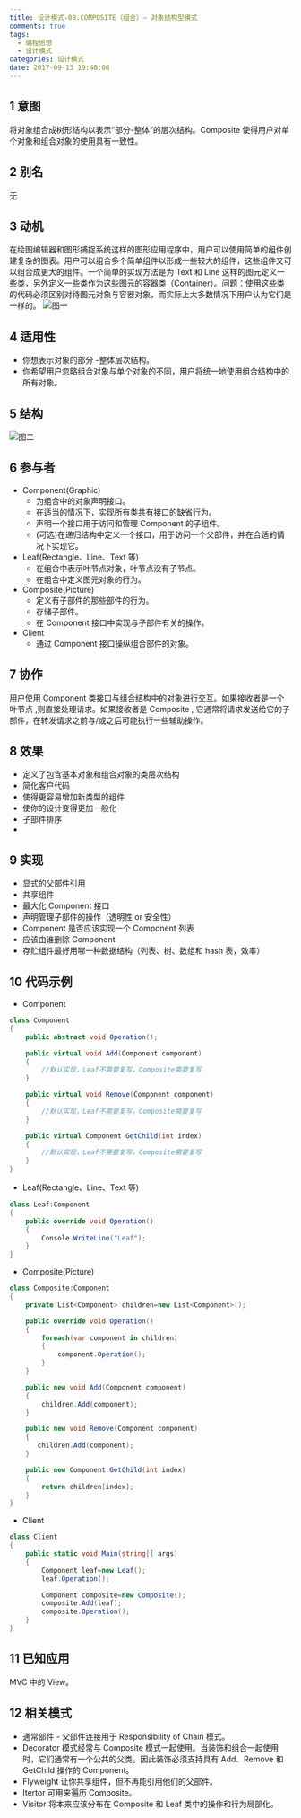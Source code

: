 ```yaml
---
title: 设计模式-08.COMPOSITE（组合）— 对象结构型模式
comments: true
tags:
  - 编程思想
  - 设计模式
categories: 设计模式
date: 2017-09-13 19:40:08
---
```

## 1 意图

将对象组合成树形结构以表示“部分-整体”的层次结构。Composite 使得用户对单个对象和组合对象的使用具有一致性。

## 2 别名

无

## 3 动机

在绘图编辑器和图形捕捉系统这样的图形应用程序中，用户可以使用简单的组件创建复杂的图表。用户可以组合多个简单组件以形成一些较大的组件，这些组件又可以组合成更大的组件。一个简单的实现方法是为 Text 和 Line 这样的图元定义一些类，另外定义一些类作为这些图元的容器类（Container）。问题：使用这些类的代码必须区别对待图元对象与容器对象，而实际上大多数情况下用户认为它们是一样的。
![图一](/images/posts/组合1.jpg)
<!--more-->

## 4 适用性

- 你想表示对象的部分 -整体层次结构。
- 你希望用户忽略组合对象与单个对象的不同，用户将统一地使用组合结构中的所有对象。

## 5 结构

![图二](/images/posts/组合2.jpg)

## 6 参与者

- Component(Graphic)
  - 为组合中的对象声明接口。
  - 在适当的情况下，实现所有类共有接口的缺省行为。
  - 声明一个接口用于访问和管理 Component 的子组件。
  - (可选)在递归结构中定义一个接口，用于访问一个父部件，并在合适的情况下实现它。
- Leaf(Rectangle、Line、Text 等)
  - 在组合中表示叶节点对象，叶节点没有子节点。
  - 在组合中定义图元对象的行为。
- Composite(Picture)
  - 定义有子部件的那些部件的行为。
  - 存储子部件。
  - 在 Component 接口中实现与子部件有关的操作。
- Client
  - 通过 Component 接口操纵组合部件的对象。

## 7 协作

用户使用  Component 类接口与组合结构中的对象进行交互。如果接收者是一个叶节点 ,则直接处理请求。如果接收者是  Composite , 它通常将请求发送给它的子部件，在转发请求之前与/或之后可能执行一些辅助操作。

## 8 效果

- 定义了包含基本对象和组合对象的类层次结构 
- 简化客户代码
- 使得更容易增加新类型的组件
- 使你的设计变得更加一般化
- 子部件排序
- 

## 9 实现

- 显式的父部件引用
- 共享组件
- 最大化 Component 接口
- 声明管理子部件的操作（透明性 or 安全性）
- Component 是否应该实现一个 Component 列表
- 应该由谁删除 Component
- 存贮组件最好用哪一种数据结构（列表、树、数组和 hash 表，效率）

## 10 代码示例

- Component
```c#
class Component
{
    public abstract void Operation();

    public virtual void Add(Component component)
    {
        //默认实现，Leaf不需要复写，Composite需要复写
    }

    public virtual void Remove(Component component)
    {
        //默认实现，Leaf不需要复写，Composite需要复写
    }

    public virtual Component GetChild(int index)
    {
        //默认实现，Leaf不需要复写，Composite需要复写
    }
}
```
- Leaf(Rectangle、Line、Text 等)
```c#
class Leaf:Component
{
    public override void Operation()
    {
        Console.WriteLine("Leaf");
    }
}
```
- Composite(Picture)
```c#
class Composite:Component
{
    private List<Component> children=new List<Component>();

    public override void Operation()
    {
        foreach(var component in children)
        {
            component.Operation();
        }
    }

    public new void Add(Component component)
    {
        children.Add(component);
    }

    public new void Remove(Component component)
    {
       children.Add(component);
    }

    public new Component GetChild(int index)
    {
        return children[index];
    }
}
```
- Client
```c#
class Client
{
    public static void Main(string[] args)
    {
        Component leaf=new Leaf();
        leaf.Operation();

        Component composite=new Composite();
        composite.Add(leaf);
        composite.Operation();
    } 
}
```

## 11 已知应用

MVC 中的 View。

## 12 相关模式

- 通常部件 - 父部件连接用于 Responsibility of Chain 模式。
- Decorator 模式经常与 Composite 模式一起使用。当装饰和组合一起使用时，它们通常有一个公共的父类。因此装饰必须支持具有 Add、Remove 和 GetChild 操作的 Component。
- Flyweight 让你共享组件，但不再能引用他们的父部件。
- Itertor 可用来遍历 Composite。
- Visitor 将本来应该分布在 Composite 和 Leaf 类中的操作和行为局部化。